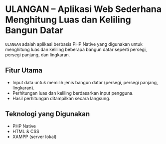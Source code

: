 # ULANGAN – Aplikasi Web Sederhana Menghitung Luas dan Keliling Bangun Datar

`ULANGAN` adalah aplikasi berbasis PHP Native yang digunakan untuk menghitung luas dan keliling beberapa bangun datar seperti persegi, persegi panjang, dan lingkaran.

## Fitur Utama

- Input data untuk memilih jenis bangun datar (persegi, persegi panjang, lingkaran).
- Perhitungan luas dan keliling berdasarkan input pengguna.
- Hasil perhitungan ditampilkan secara langsung.

## Teknologi yang Digunakan

- PHP Native
- HTML & CSS
- XAMPP (server lokal)

